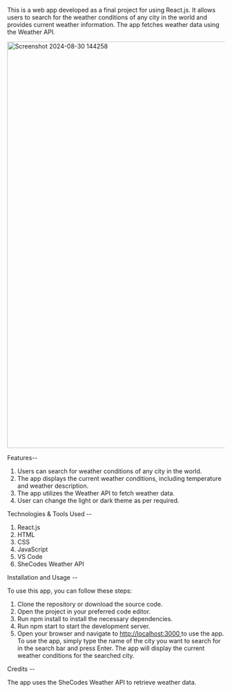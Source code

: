 This is a web app developed as a final project for using React.js. It allows users to search for the weather conditions of any city in the world and provides current weather information. The app fetches weather data using the  Weather API.

<img width="941" alt="Screenshot 2024-08-30 144258" src="https://github.com/user-attachments/assets/6ed9dcc8-a38c-41db-b26b-4651ae9b5143">

Features--

1. Users can search for weather conditions of any city in the world.
2. The app displays the current weather conditions, including temperature and weather description.
3. The app utilizes the Weather API to fetch weather data.
4. User can change the light or dark theme as per required.

Technologies & Tools Used --
1. React.js
2. HTML
3. CSS
4. JavaScript
5. VS Code
6. SheCodes Weather API

Installation and Usage --

To use this app, you can follow these steps:

1. Clone the repository or download the source code.
2. Open the project in your preferred code editor.
3. Run npm install to install the necessary dependencies.
4. Run npm start to start the development server.
5. Open your browser and navigate to [http://localhost:3000 ](http://localhost:5173/)to use the app.
To use the app, simply type the name of the city you want to search for in the search bar and press Enter. The app will display the current weather conditions for the searched city.


Credits --

The app uses the SheCodes Weather API to retrieve weather data.
